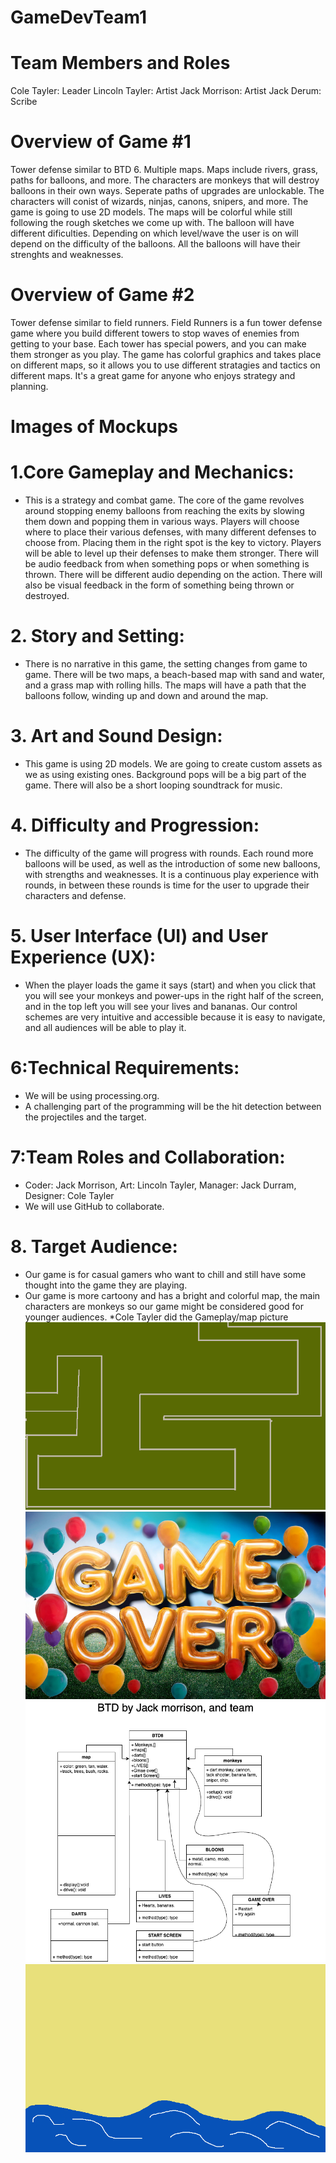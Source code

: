 # GameDevTeam1

# Team Members and Roles
Cole Tayler: Leader
Lincoln Tayler: Artist
Jack Morrison: Artist 
Jack Derum: Scribe
# Overview of Game #1
Tower defense similar to BTD 6. Multiple maps. Maps include rivers, grass, paths for balloons, and more. The characters are monkeys that will destroy balloons in their own ways. Seperate paths of upgrades are unlockable. The characters will conist of wizards, ninjas, canons, snipers, and more. The game is going to use 2D models. The maps will be colorful while still following the rough sketches we come up with. The balloon will have different dificulties. Depending on which level/wave the user is on will depend on the difficulty of the balloons. All the balloons will have their strenghts and weaknesses.
# Overview of Game #2
Tower defense similar to field runners. Field Runners is a fun tower defense game where you build different towers to stop waves of enemies from getting to your base. Each tower has special powers, and you can make them stronger as you play. The game has colorful graphics and takes place on different maps, so it allows you to use different stratagies and tactics on different maps. It's a great game for anyone who enjoys strategy and planning.
# Images of Mockups
# 1.Core Gameplay and Mechanics:
* This is a strategy and combat game. The core of the game revolves around stopping enemy balloons from reaching the exits by slowing them down and popping them in various ways. Players will choose where to place their various defenses, with many different defenses to choose from. Placing them in the right spot is the key to victory. Players will be able to level up their defenses to make them stronger. There will be audio feedback from when something pops or when something is thrown. There will be different audio depending on the action. There will also be visual feedback in the form of something being thrown or destroyed.
# 2. Story and Setting:
* There is no narrative in this game, the setting changes from game to game. There will be two maps, a beach-based map with sand and water, and a grass map with rolling hills. The maps will have a path that the balloons follow, winding up and down and around the map.
# 3. Art and Sound Design:
* This game is using 2D models. We are going to create custom assets as we as using existing ones. Background pops will be a big part of the game. There will also be a short looping soundtrack for music.
# 4. Difficulty and Progression:
* The difficulty of the game will progress with rounds. Each round more balloons will be used, as well as the introduction of some new balloons, with strengths and weaknesses. It is a continuous play experience with rounds, in between these rounds is time for the user to upgrade their characters and defense.
# 5. User Interface (UI) and User Experience (UX):
* When the player loads the game it says (start) and when you click that you will see your monkeys and power-ups in the right half of the screen, and in the top left you will see your lives and bananas.
Our control schemes are very intuitive and accessible because it is easy to navigate, and all audiences will be able to play it.


# 6:Technical Requirements:
* We will be using processing.org.
* A challenging part of the programming will be the hit detection between the projectiles and the target.
# 7:Team Roles and Collaboration:
* Coder: Jack Morrison,  Art: Lincoln Tayler, Manager: Jack Durram, Designer: Cole Tayler
* We will use GitHub to collaborate.
# 8. Target Audience:
* Our game is for casual gamers who want to chill and still have some thought into the game they are playing. 
* Our game is more cartoony and has a bright and colorful map, the main characters are monkeys so our game might be considered good for younger audiences.
*Cole Tayler did the Gameplay/map picture
![Gameplay01](https://github.com/9611154/GameDevTeam1/blob/main/images/bloonstdmap.png)
![GameOverdisplayscreenbyJackDerum](https://github.com/9611154/GameDevTeam1/blob/main/images/gameover.png)
 ![BTDjm.draw.io.png](https://github.com/9611154/GameDevTeam1/blob/main/images/BTDjm.drawio.png)
![StartscreenLT](https://github.com/9611154/GameDevTeam1/blob/main/images/Start%20screen%20LT.png)
